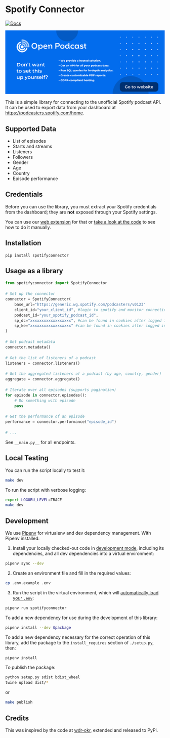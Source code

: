 # Spotify Connector

[![Docs](https://readthedocs.org/projects/spotify-connector/badge?version=latest)](https://spotify-connector.readthedocs.io)

[![OpenPodcast Banner](https://raw.githubusercontent.com/openpodcast/banner/main/openpodcast-banner.png)](https://openpodcast.app/)

This is a simple library for connecting to the unofficial Spotify podcast API.  
It can be used to export data from your dashboard at
https://podcasters.spotify.com/home.

## Supported Data

- List of episodes
- Starts and streams
- Listeners
- Followers
- Gender
- Age
- Country
- Episode performance

## Credentials

Before you can use the library, you must extract your Spotify credentials from the dashboard;
they are **not** exposed through your Spotify settings.

You can use our [web extension](https://github.com/openpodcast/web-extension) for that
or [take a look at the code](https://github.com/openpodcast/web-extension/blob/7ce0865d22bea34fcfc53eec06b25cd076aa8034/src/openpodcast.js)
to see how to do it manually.

## Installation

```
pip install spotifyconnector
```

## Usage as a library

```python
from spotifyconnector import SpotifyConnector

# Set up the connector
connector = SpotifyConnector(
    base_url="https://generic.wg.spotify.com/podcasters/v0123"
    client_id="your_client_id", #login to spotify and monitor connection to get the id
    podcast_id="your_spotify_podcast_id",
    sp_dc="xxxxxxxxxxxxxxxxxx", #can be found in cookies after logged in
    sp_ke="xxxxxxxxxxxxxxxxxx" #can be found in cookies after logged in
)

# Get podcast metadata
connector.metadata()

# Get the list of listeners of a podcast
listeners = connector.listeners()

# Get the aggregated listeners of a podcast (by age, country, gender)
aggregate = connector.aggregate()

# Iterate over all episodes (supports pagination)
for episode in connector.episodes():
    # Do something with episode
    pass

# Get the performance of an episode
performance = connector.performance("episode_id")

# ...
```

See `__main.py__` for all endpoints.

## Local Testing

You can run the script locally to test it:

```sh
make dev
```

To run the script with verbose logging:

```sh
export LOGURU_LEVEL=TRACE
make dev
```

## Development

We use [Pipenv] for virtualenv and dev dependency management. With Pipenv
installed:

1. Install your locally checked-out code in [development mode], including its
   dependencies, and all dev dependencies into a virtual environment:

```sh
pipenv sync --dev
```

2. Create an environment file and fill in the required values:

```sh
cp .env.example .env
```

3. Run the script in the virtual environment, which will [automatically load
   your `.env`][env]:

```sh
pipenv run spotifyconnector
```

To add a new dependency for use during the development of this library:

```sh
pipenv install --dev $package
```

To add a new dependency necessary for the correct operation of this library, add
the package to the `install_requires` section of `./setup.py`, then:

```sh
pipenv install
```

To publish the package:

```sh
python setup.py sdist bdist_wheel
twine upload dist/*
```

or

```sh
make publish
```

## Credits

This was inspired by the code at [wdr-okr], extended and released to PyPi.

[pipenv]: https://pipenv.pypa.io/en/latest/index.html#install-pipenv-today
[development mode]: https://setuptools.pypa.io/en/latest/userguide/development_mode.html
[env]: https://pipenv.pypa.io/en/latest/advanced/#automatic-loading-of-env
[wdr-okr]: https://github.com/wdr-data/wdr-okr
